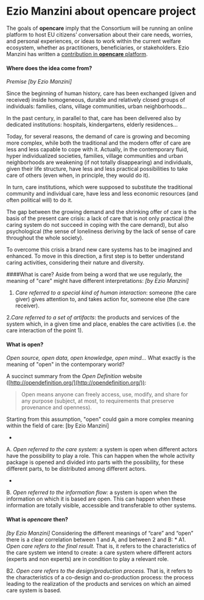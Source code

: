 # Ezio Manzini about opencare project


The goals of **opencare** imply that the Consortium will be running an online platform to host EU citizens’ conversation about their care needs, worries, and personal experiences, or ideas to work within the current welfare ecosystem, whether as practitioners, beneficiaries, or stakeholders. Ezio Manzini has written a [contribution in **opencare** platform](https://edgeryders.eu/en/opencare/open-care-as-radical-socio-technical-innovation-reflecting-on). 


#### Where does the idea come from?
*Premise [by Ezio Manzini]*

Since the beginning of human history, care has been exchanged (given and received) inside homogeneous, durable and relatively closed groups of individuals: families, clans, village communities, urban neighborhoods...

In the past century, in parallel to that, care has been delivered also by dedicated institutions: hospitals, kindergartens, elderly residences...

Today, for several reasons, the demand of care is growing and becoming more complex, while both the traditional and the modern offer of care are less and less capable to cope with it.
Actually, in the contemporary fluid, hyper individualized societies, families, village communities and urban neighborhoods are weakening (if not totally disappearing) and individuals, given their life structure, have less and less practical possibilities to take care of others (even when, in principle, they would do it).

In turn, care institutions, which were supposed to substitute the traditional community and individual care, have less and less economic resources (and often political will) to do it.

The gap between the growing demand and the shrinking offer of care is the basis of the present care crisis: a lack of care that is not only practical (the caring system do not succeed in coping with the care demand), but also psychological (the sense of loneliness deriving by the lack of sense of care throughout the whole society).

To overcome this crisis a brand new care systems has to be imagined and enhanced. To move in this direction, a first step is to better understand caring activities, considering their nature and diversity.



####What is care?
Aside from being a word that we use regularly, the meaning of "care" might have different interpretations:
*[by Ezio Manzini]*
1. *Care referred to a special kind of human interaction*: someone (the care giver) gives attention to, and takes action for, someone else (the care receiver).

2.*Care referred to a set of artifacts*: the products and services of the system which, in a given time and place, enables the care activities (i.e. the care interaction of the point 1).


#### What is open?
*Open source, open data, open knowledge, open mind...* What exactly is the meaning of "open" in the contemporary world?

A succinct summary from the *Open Definition* website ([http://opendefinition.org/](http://opendefinition.org/)):

> Open means anyone can freely access, use, modify, and share for any purpose (subject, at most, to requirements that preserve provenance and openness).

Starting from this assumption, "open" could gain a more complex meaning within the field of care:
[by Ezio Manzini]

* 
A.
*Open referred to the care system:* a system is open when different actors have the possibility to play a role. This can happen when the whole activity package is opened and divided into parts with the possibility, for these different parts, to be distributed among different actors.

* 
B.
*Open referred to the information flow:* a system is open when the information on which it is based are open. This can happen when these information are totally visible, accessible and transferable to other systems.

#### What is *opencare* then?
*[by Ezio Manzini]*
Considering the different meanings of “care” and “open” there is a clear correlation between 1 and A, and between 2 and B:
* 
A1.
*Open care refers to the final result.* That is, it refers to the characteristics of the care system we intend to create: a care system where different actors (experts and non experts) are in condition to play a relevant role.

B2.
*Open care refers to the design/production process.* That is, it refers to the characteristics of a co-design and co-production process: the process leading to the realization of the products and services on which an aimed care system is based.


